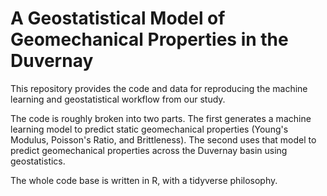 # A Geostatistical Model of Geomechanical Properties in the Duvernay

This repository provides the code and data for reproducing the machine learning 
and geostatistical workflow from our study. 

The code is roughly broken into two parts. The first generates a
machine learning model to predict static geomechanical properties (Young's 
Modulus, Poisson's Ratio, and Brittleness). The second uses that model to predict
geomechanical properties across the Duvernay basin using geostatistics. 

The whole code base is written in R, with a tidyverse philosophy.